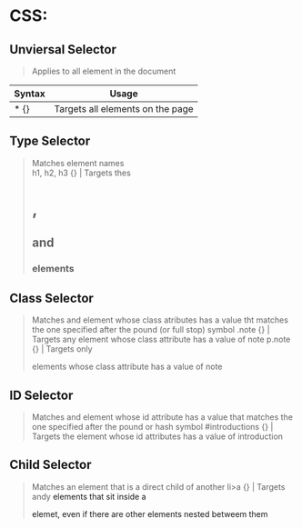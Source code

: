 # CSS:

## Unviersal Selector	
> Applies to all element in the document	

 | Syntax           | Usage                              | 
 | ---------------- | ---------------------------------- |
 | * {}             | Targets all elements on the page   |

## Type Selector
> Matches element names											
 h1, h2, h3 {} | Targets thes <h1>, <h2> and <h3> elements

## Class Selector			
> Matches and element whose class atributes has a value tht matches the one specified after the pound (or full stop) symbol 
 .note {} | Targets any element whose class attribute has a value of note
 p.note {} | Targets only <p> elements whose class attribute has a value of note

## ID Selector
> Matches and element whose id attribute has a value that matches the one specified after the pound or hash symbol
#introductions {} | Targets the element whose id attributes has a value of introduction

## Child Selector
> Matches an element that is a direct child of another
li>a {}		| Targets andy <a> elements that sit inside a <p> elemet, even if there are other elements nested betweem them


